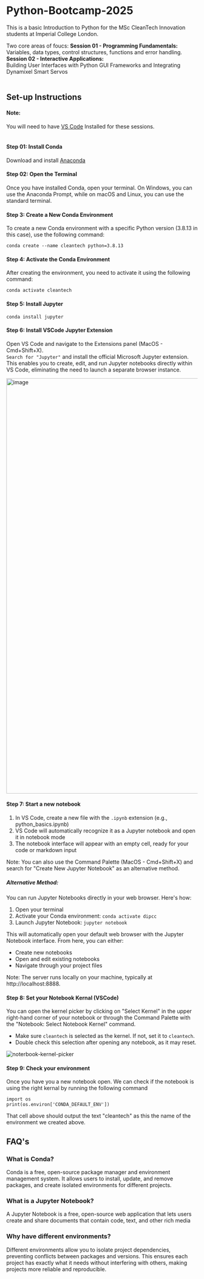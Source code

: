 # Python-Bootcamp-2025
This is a basic Introduction to Python for the MSc CleanTech Innovation students at Imperial College London.

Two core areas of foucs:
<b>Session 01 - Programming Fundamentals:</b> <br>Variables, data types, control structures, functions and error handling.
<b>Session 02 - Interactive Applications:</b> <br>Building User Interfaces with Python GUI Frameworks and Integrating Dynamixel Smart Servos
<br></br>


## Set-up Instructions 

#### Note: 
You will need to have [VS Code](https://code.visualstudio.com/download) Installed for these sessions. 
<br></br>
#### Step 01: Install Conda <br>
Download and install [Anaconda](https://www.anaconda.com/download/success)
<br>

#### Step 02: Open the Terminal
Once you have installed Conda, open your terminal. On Windows, you can use the Anaconda Prompt, while on macOS and Linux, you can use the standard terminal.

#### Step 3: Create a New Conda Environment 

To create a new Conda environment with a specific Python version (3.8.13 in this case), use the following command:

```
conda create --name cleantech python=3.8.13
```

<!-- Note: You can replace "cleantech" with the name you want for your environment, and replace 3.8.13 with the Python version you want to use. -->

#### Step 4: Activate the Conda Environment 

After creating the environment, you need to activate it using the following command:

```
conda activate cleantech
```

#### Step 5: Install Jupyter 

```
conda install jupyter 
```

#### Step 6: Install VSCode Jupyter Extension
Open VS Code and navigate to the Extensions panel (MacOS - Cmd+Shift+X).<br>```Search for "Jupyter"``` and install the official Microsoft Jupyter extension. This enables you to create, edit, and run Jupyter notebooks directly within VS Code, eliminating the need to launch a separate browser instance.

<img width="1091" alt="image" src="https://github.com/user-attachments/assets/edba8df7-a715-4945-9515-95898b676f2c" />


#### Step 7: Start a new notebook 
1. In VS Code, create a new file with the ```.ipynb``` extension (e.g., python_basics.ipynb)
2. VS Code will automatically recognize it as a Jupyter notebook and open it in notebook mode
3. The notebook interface will appear with an empty cell, ready for your code or markdown input <br>

Note: You can also use the Command Palette (MacOS - Cmd+Shift+X) and search for "Create New Jupyter Notebook" as an alternative method.

##### Alternative Method: 
You can run Jupyter Notebooks directly in your web browser. Here's how:
1. Open your terminal
2. Activate your Conda environment:
```conda activate dipcc```
3. Launch Jupyter Notebook:
```jupyter notebook```

This will automatically open your default web browser with the Jupyter Notebook interface. From here, you can either:
- Create new notebooks
- Open and edit existing notebooks
- Navigate through your project files

Note: The server runs locally on your machine, typically at http://localhost:8888.

#### Step 8: Set your Notebook Kernal (VSCode)

You can open the kernel picker by clicking on "Select Kernel" in the upper right-hand corner of your notebook or through the Command Palette with the "Notebook: Select Notebook Kernel" command.
- Make sure ```cleantech``` is selected as the kernel. If not, set it to ```cleantech```.
- Double check this selection after opening any notebook, as it may reset.

![noterbook-kernel-picker](https://github.com/user-attachments/assets/dd5f3085-5a7a-4639-84d4-443eb7e09276)




#### Step 9: Check your environment

Once you have you a new notebook open. We can check if the notebook is using the right kernal by running the following command 

```
import os
print(os.environ['CONDA_DEFAULT_ENV'])
```

That cell above should output the text "cleantech" as this the name of the environment we created above.

## FAQ's

### What is Conda?
Conda is a free, open-source package manager and environment management system. It allows users to install, update, and remove packages, and create isolated environments for different projects.

### What is a Jupyter Notebook?
A Jupyter Notebook is a free, open-source web application that lets users create and share documents that contain code, text, and other rich media

### Why have different environments?
Different environments allow you to isolate project dependencies, preventing conflicts between packages and versions. This ensures each project has exactly what it needs without interfering with others, making projects more reliable and reproducible.
